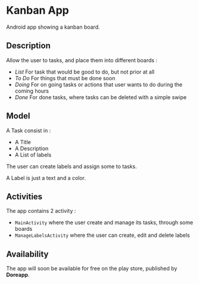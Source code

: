# Kanban App

Android app showing a kanban board.

## Description

Allow the user to tasks, and place them into different boards :
* *List* For task that would be good to do, but not prior at all
* *To Do* For things that must be done soon
* *Doing* For on going tasks or actions that user wants to do during the coming hours
* *Done* For done tasks, where tasks can be deleted with a simple swipe

## Model

A Task consist in :
* A Title
* A Description
* A List of labels

The user can create labels and assign some to tasks.

A Label is just a text and a color. 

## Activities

The app contains 2 activity :
* `MainActivity` where the user create and manage its tasks, through some boards
* `ManageLabelsActivity` where the user can create, edit and delete labels

## Availability

The app will soon be available for free on the play store, published by **Doreapp**.

